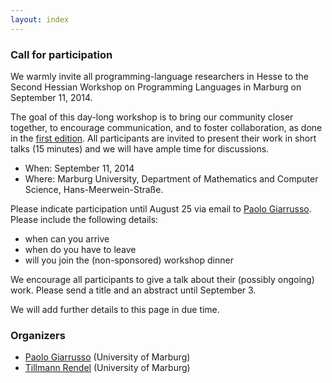 ```yaml
---
layout: index
---
```

### Call for participation
We warmly invite all programming-language researchers in Hesse to the Second
Hessian Workshop on Programming Languages in Marburg on September 11, 2014.

The goal of this day-long workshop is to bring our community closer together, to
encourage communication, and to foster collaboration, as done in the [first
edition](http://erdweg.org/HessPL/index.html).
All participants are invited to present their work in short talks (15 minutes)
and we will have ample time for discussions.

* When: September 11, 2014
* Where: Marburg University, Department of Mathematics and Computer Science,
Hans-Meerwein-Straße.

Please indicate participation until August 25 via email to [Paolo
Giarrusso](pgiarrusso@informatik.uni-marburg.de). Please include the following
details:

* when can you arrive
* when do you have to leave
* will you join the (non-sponsored) workshop dinner

We encourage all participants to give a talk about their (possibly ongoing)
work. Please send a title and an abstract until September 3.

We will add further details to this page in due time.

### Organizers
* [Paolo Giarrusso](pgiarrusso@informatik.uni-marburg.de) (University of Marburg)
* [Tillmann Rendel](rendel@informatik.uni-marburg.de) (University of Marburg)
